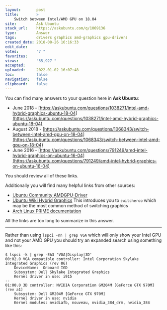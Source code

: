 ```yaml
---
layout:       post
title:        >
    Switch between Intel∕AMD GPU on 18.04
site:         Ask Ubuntu
stack_url:    https://askubuntu.com/q/1069136
type:         Answer
tags:         drivers graphics amd-graphics gpu-drivers
created_date: 2018-08-26 16:16:33
edit_date:    
votes:        "7 "
favorites:    
views:        "55,927 "
accepted:     
uploaded:     2022-01-02 16:07:48
toc:          false
navigation:   false
clipboard:    false
---
```


You can find many answers to your question here in **Ask Ubuntu**:

- June 2018 - [https://askubuntu.com/questions/1038271/intel-amd-hybrid-graphics-ubuntu-18-04](https://askubuntu.com/questions/1038271/intel-amd-hybrid-graphics-ubuntu-18-04)
- August 2018 - [https://askubuntu.com/questions/1068343/switch-between-intel-amd-gpu-on-18-04](https://askubuntu.com/questions/1068343/switch-between-intel-amd-gpu-on-18-04)
- June 2016 - [https://askubuntu.com/questions/791249/amd-intel-hybrid-graphics-on-ubuntu-16-04](https://askubuntu.com/questions/791249/amd-intel-hybrid-graphics-on-ubuntu-16-04)

You should review all of these links.

Additionally you will find many helpful links from other sources:

- [Ubuntu Community AMDGPU-Driver][1]
- [Ubuntu Wiki Hybrid Graphics][2] This introduces you to `switcheroo` which may be the most common method of switching graphics
- [Arch Linux PRIME documentation][3]

All the links are too long to summarize in this answer.


----------

Rather than using `lspci -nn | grep VGA` which will only show your Intel GPU and not your AMD GPU you should try an expanded search using something like this:

``` 
$ lspci -k | grep -EA3 'VGA|Display|3D'
00:02.0 VGA compatible controller: Intel Corporation Skylake Integrated Graphics (rev 06)
	DeviceName:  Onboard IGD
	Subsystem: Dell Skylake Integrated Graphics
	Kernel driver in use: i915
--
01:00.0 3D controller: NVIDIA Corporation GM204M [GeForce GTX 970M] (rev a1)
	Subsystem: Dell GM204M [GeForce GTX 970M]
	Kernel driver in use: nvidia
	Kernel modules: nvidiafb, nouveau, nvidia_384_drm, nvidia_384

```

  [1]: https://help.ubuntu.com/community/AMDGPU-Driver
  [2]: https://help.ubuntu.com/community/HybridGraphics
  [3]: https://wiki.archlinux.org/index.php/PRIME
